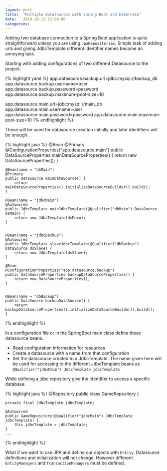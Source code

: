 ```yaml
---
layout: post
title:  "Multiple Datasources with Spring Boot and Hibernate"
date:   2019-10-12 12:00:00
categories:
---
```


Adding two database connection to a Spring Boot application is quite straightforward unless you are using `JpaRepositories`. Simple task of adding urls and giving JdbcTemplate different identifier names become an annoying task.

Starting with adding configurations of two different Datasource to the project: 

{% highlight yaml %}
app.datasource.backup.url=jdbc:mysql://backup_db
app.datasource.backup.username=user
app.datasource.backup.password=password
app.datasource.backup.maximum-pool-size=10

app.datasource.main.url=jdbc:mysql://main_db
app.datasource.main.username=user
app.datasource.main.password=password
app.datasource.main.maximum-pool-size=10
{% endhighlight %}

These will be used for datasource creation initially and later identifiers will be enough. 

{% highlight java %}
    @Bean
    @Primary
    @ConfigurationProperties("app.datasource.main")
    public DataSourceProperties mainDataSourceProperties() {
        return new DataSourceProperties();
    }

    @Bean(name = "dbMain")
    @Primary
    public DataSource mainDataSource() {
        return mainDataSourceProperties().initializeDataSourceBuilder().build();
    }

    @Bean(name = "jdbcMain")
    @Autowired
    public JdbcTemplate mainJdbcTemplate(@Qualifier("dbMain") DataSource dsMain) {
        return new JdbcTemplate(dsMain);
    }


    @Bean(name = "jdbcBackup")
    @Autowired
    public JdbcTemplate slaveJdbcTemplate(@Qualifier("dbBackup") DataSource dsSlave) {
        return new JdbcTemplate(dsSlave);
    }

    @Bean
    @ConfigurationProperties("app.datasource.backup")
    public DataSourceProperties backupDataSourceProperties() {
        return new DataSourceProperties();
    }


    @Bean(name = "dbBackup")
    public DataSource backupDataSource() {
        return backupDataSourceProperties().initializeDataSourceBuilder().build();
    }
{% endhighlight %}

In a configuration file or in the SpringBoot main class define these datasource beans. 
* Read configuration information for resources
* Create a datasource with a name from that configuration
* Set the datasource created to a JdbcTemplate. The name given here will be used for accessing to the different JdbcTemplate beans as `@Qualifier("jdbcMain") JdbcTemplate jdbcTemplate`

While defining a jdbc repository give the identifier to access a specific database. 

{% highlight java %}
@Repository
public class GameRepository {

    private final JdbcTemplate jdbcTemplate;

    @Autowired
    public GameRepository(@Qualifier("jdbcMain") JdbcTemplate jdbcTemplate) {
        this.jdbcTemplate = jdbcTemplate;
    }
    ...
{% endhighlight %}

What if we want to use JPA and define our objects with `Entity`. Datasource definitions and initialization will not change. However different `EntityManagers` and `TransactionManagers` must be defined. 